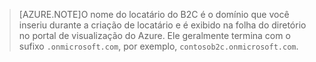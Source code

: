 > [AZURE.NOTE]O nome do locatário do B2C é o domínio que você inseriu durante a criação de locatário e é exibido na folha do diretório no portal de visualização do Azure. Ele geralmente termina com o sufixo `.onmicrosoft.com`, por exemplo, `contosob2c.onmicrosoft.com`.

<!---HONumber=Oct15_HO1-->